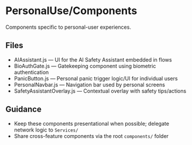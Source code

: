 # PersonalUse/Components

Components specific to personal-user experiences.

## Files

- AIAssistant.js — UI for the AI Safety Assistant embedded in flows
- BioAuthGate.js — Gatekeeping component using biometric authentication
- PanicButton.js — Personal panic trigger logic/UI for individual users
- PersonalNavbar.js — Navigation bar used by personal screens
- SafetyAssistantOverlay.js — Contextual overlay with safety tips/actions

## Guidance

- Keep these components presentational when possible; delegate network logic to `Services/`
- Share cross-feature components via the root `components/` folder
